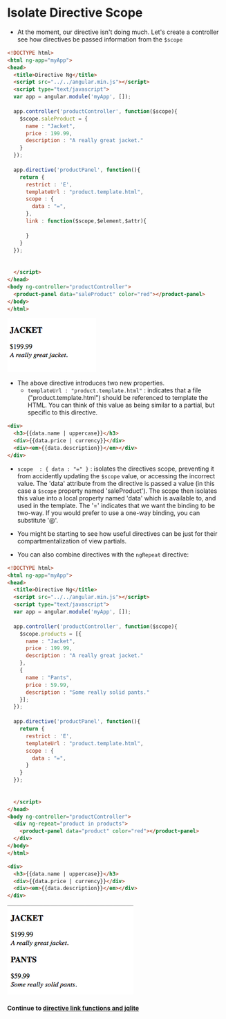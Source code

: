 # Isolate Directive Scope

* At the moment, our directive isn't doing much. Let's create a controller see how directives be passed information from the `$scope`
  
```html
<!DOCTYPE html>
<html ng-app="myApp">
<head>
  <title>Directive Ng</title>
  <script src="../../angular.min.js"></script>
  <script type="text/javascript">
  var app = angular.module('myApp', []);

  app.controller('productController', function($scope){
    $scope.saleProduct = {
      name : "Jacket",
      price : 199.99,
      description : "A really great jacket."
    }
  });

  app.directive('productPanel', function(){
    return {
      restrict : 'E',
      templateUrl : "product.template.html",
      scope : {
        data : "=",
      },
      link : function($scope,$element,$attr){

      }
    }
  });


  </script>
</head>
<body ng-controller="productController">
  <product-panel data="saleProduct" color="red"></product-panel>
</body>
</html>
```
  
![example](../imgs/directive_ex1.png)
  
* The above directive introduces two new properties.
  * `templateUrl : "product.template.html"` : indicates that a file ("product.template.html") should be referenced to template the HTML. You can think of this value as being similar to a partial, but specific to this directive.
  
```html
<div>
  <h3>{{data.name | uppercase}}</h3>
  <div>{{data.price | currency}}</div>
  <div><em>{{data.description}}</em></div>
</div>
```
  
  * `scope  : { data : "=" }` : isolates the directives scope, preventing it from accidently updating the `$scope` value, or accessing the incorrect value. The 'data' attribute from the directive is passed a value (in this case a `$scope` property named 'saleProduct'). The scope then isolates this value into a local property named 'data' which is available to, and used in the template. The '=' indicates that we want the binding to be two-way. If you would prefer to use a one-way binding, you can substitute '@'.
  
* You might be starting to see how useful directives can be just for their compartmentalization of view partials.
  
* You can also combine directives with the `ngRepeat` directive:
  
```html
<!DOCTYPE html>
<html ng-app="myApp">
<head>
  <title>Directive Ng</title>
  <script src="../../angular.min.js"></script>
  <script type="text/javascript">
  var app = angular.module('myApp', []);

  app.controller('productController', function($scope){
    $scope.products = [{
      name : "Jacket",
      price : 199.99,
      description : "A really great jacket."
    },
    {
      name : "Pants",
      price : 59.99,
      description : "Some really solid pants."
    }];
  });

  app.directive('productPanel', function(){
    return {
      restrict : 'E',
      templateUrl : "product.template.html",
      scope : {
        data : "=",
      }
    }
  });


  </script>
</head>
<body ng-controller="productController">
  <div ng-repeat="product in products">
    <product-panel data="product" color="red"></product-panel>
  </div>
</body>
</html>
```
  
```html
<div>
  <h3>{{data.name | uppercase}}</h3>
  <div>{{data.price | currency}}</div>
  <div><em>{{data.description}}</em></div>
</div>
```
  
![example](../imgs/directive_ex2.png)
  
#### Continue to [directive link functions and jqlite](_16_directive_link.md)